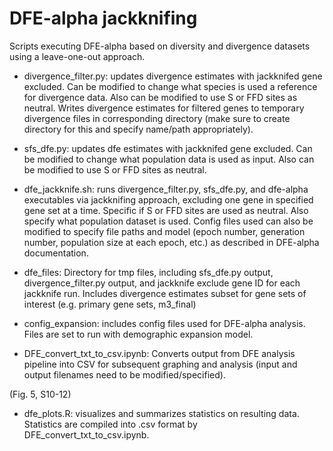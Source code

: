 # DFE-alpha jackknifing
Scripts executing DFE-alpha based on diversity and divergence datasets using a leave-one-out approach. 

- divergence_filter.py: updates divergence estimates with jackknifed gene excluded. Can be modified to change what species is used a reference for divergence data. Also can be modified to use S or FFD sites as neutral. Writes divergence estimates for filtered genes to temporary divergence files in corresponding directory (make sure to create directory for this and specify name/path appropriately).

- sfs_dfe.py: updates dfe estimates with jackknifed gene excluded. Can be modified to change what population data is used as input. Also can be modified to use S or FFD sites as neutral.  

- dfe_jackknife.sh: runs divergence_filter.py, sfs_dfe.py, and dfe-alpha executables via jackknifing approach, excluding one gene in specified gene set at a time. Specific if S or FFD sites are used as neutral. Also specify what population dataset is used. Config files used can also be modified to specify file paths and model (epoch number, generation number, population size at each epoch, etc.) as described in DFE-alpha documentation. 

- dfe_files: Directory for tmp files, including sfs_dfe.py output, divergence_filter.py output, and jackknife exclude gene ID for each jackknife run. Includes divergence estimates subset for gene sets of interest (e.g. primary gene sets, m3_final)

- config_expansion: includes config files used for DFE-alpha analysis. Files are set to run with demographic expansion model. 

- DFE_convert_txt_to_csv.ipynb: Converts output from DFE analysis pipeline into CSV for subsequent graphing and analysis (input and output filenames need to be modified/specified). 

(Fig. 5, S10-12)
- dfe_plots.R: visualizes and summarizes statistics on resulting data. Statistics are compiled into .csv format by DFE_convert_txt_to_csv.ipynb. 
